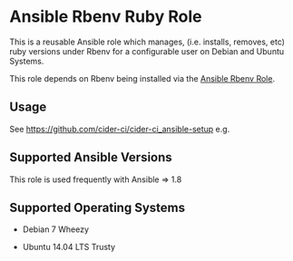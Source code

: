 Ansible Rbenv Ruby Role
=======================

This is a reusable Ansible role which manages, (i.e. installs,
removes, etc) ruby versions under Rbenv for a configurable user
on Debian and Ubuntu Systems.

This role depends on Rbenv being installed via the [Ansible Rbenv
Role][].


Usage
-----

See <https://github.com/cider-ci/cider-ci_ansible-setup> e.g. 



Supported Ansible Versions
--------------------------

This role is used frequently with Ansible => 1.8


Supported Operating Systems
---------------------------

* Debian 7 Wheezy
* Ubuntu 14.04 LTS Trusty

  [Ansible Rbenv Role]: https://github.com/DrTom/ansible-role-rbenv

